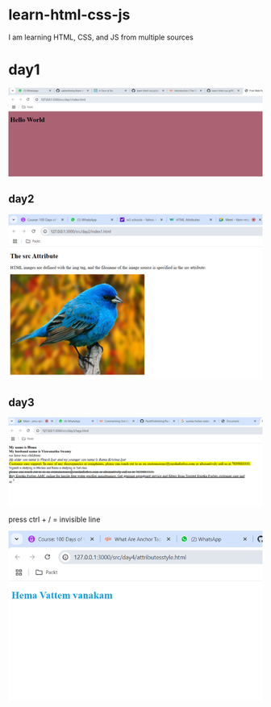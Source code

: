 # learn-html-css-js

I am learning HTML, CSS, and JS from multiple sources
# day1

![day1 screen print](./docs/images/day1.png)
## day2

![day2 screen print](./docs/images/day2.png)

## day3

![day3 screen print](./docs/images/day3.png)

 press ctrl + / = invisible line

![day4 screen print](./docs/images/day4.png)










